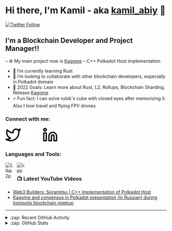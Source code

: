 # Hi there, I'm Kamil - aka [kamil_abiy][twitter] 👋 
[![Twitter Follow](https://img.shields.io/twitter/follow/kamil_abiy?color=1DA1F2&logo=twitter&style=for-the-badge)](https://twitter.com/intent/follow?original_referer=https%3A%2F%2Fgithub.com%2Fkamil_abiy&screen_name=kamil_abiy)



## I'm a Blockchain Developer and Project Manager!!

– ⚙ My main project now is [Kagome]([Kagome](github.com/soramitsu/kagome)) – C++ Polkadot Host implementation
- 🌱 I’m currently learning Rust
- 👯 I’m looking to collaborate with other blockchain developers, especially in Polkadot domain
- 🥅 2022 Goals: Learn more about Rust, L2, Rollups, Blockchain Sharding. Release [Kagome](github.com/soramitsu/kagome)
- ⚡ Fun fact: I can solve rubik's cube with closed eyes after memorizing it. Also I love travel and flying FPV drones


### Connect with me:

[![website](./img/twitter-light.svg)](https://twitter.com/kamil_abiy#gh-light-mode-only)
[![website](./img/twitter-dark.svg)](https://twitter.com/kamil_abiy#gh-dark-mode-only)
&nbsp;&nbsp;
[![website](./img/linkedin-light.svg)](https://www.linkedin.com/in/kamil-salakhiev/)
[![website](./img/linkedin-dark.svg)](https://www.linkedin.com/in/kamil-salakhiev/)

### Languages and Tools:

<img align="left" alt="Libp2p" width="26px" src="https://avatars.githubusercontent.com/u/14838238?s=200&v=4" style="padding-right:10px;" />
<img align="left" alt="cpp" width="26px" src="https://upload.wikimedia.org/wikipedia/commons/thumb/1/18/ISO_C%2B%2B_Logo.svg/240px-ISO_C%2B%2B_Logo.svg.png" style="padding-right:10px;" />
<br/>    

### 📺 Latest YouTube Videos

<!-- YOUTUBE:START -->
- [Web3 Builders: Soramitsu | C++ Implementation of Polkadot Host](https://youtu.be/We3kiGzg60w?t=416)
- [Kagome and consensus in Polkadot presentation (in Russian) during Innopolis blockchain meetup](https://www.youtube.com/watch?v=5OrevTjaiPA)
<!-- YOUTUBE:END -->

---

<details>
  <summary>:zap: Recent GitHub Activity</summary>
  <!--START_SECTION:activity-->
1. 🎉 Merged PR [#1](https://github.com/kamilsa/kamilsa/pull/1) in [kamilsa/kamilsa](https://github.com/kamilsa/kamilsa)
2. 💪 Opened PR [#1](https://github.com/kamilsa/kamilsa/pull/1) in [kamilsa/kamilsa](https://github.com/kamilsa/kamilsa)
3. ❗️ Opened issue [#1155](https://github.com/soramitsu/kagome/issues/1155) in [soramitsu/kagome](https://github.com/soramitsu/kagome)
4. ❗️ Opened issue [#1147](https://github.com/soramitsu/kagome/issues/1147) in [soramitsu/kagome](https://github.com/soramitsu/kagome)
5. 🗣 Commented on [#1143](https://github.com/soramitsu/kagome/issues/1143) in [soramitsu/kagome](https://github.com/soramitsu/kagome)
  <!--END_SECTION:activity-->
</details>

<details>
  <summary>:zap: GitHub Stats</summary>

  <img align="left" alt="kamilsa's GitHub Stats" src="https://github-readme-stats.vercel.app/api?username=kamilsa&show_icons=true&hide_border=false&title_color=ff652f&icon_color=FFE400&bg_color=09131B&text_color=ffffff&border_color=0c1a25" />

</details>

[twitter]: https://twitter.com/kamil_abiy
[linkedin]: https://www.linkedin.com/in/kamil-salakhiev/
